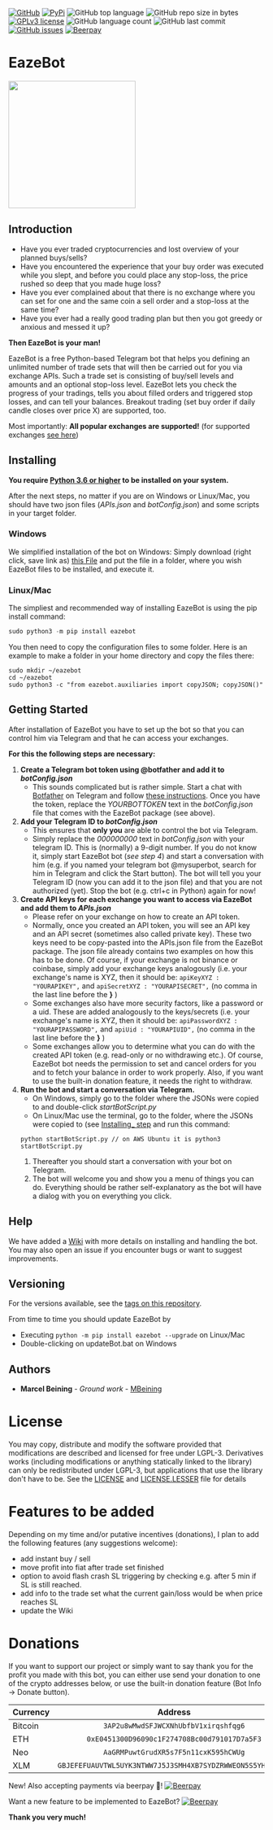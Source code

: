 [![GitHub](https://img.shields.io/github/tag/MarcelBeining/eazebot.svg?label=GitHub%20Release)](https://github.com/MarcelBeining/EazeBot/releases) 
[![PyPi](https://badge.fury.io/py/eazebot.svg)](https://pypi.org/project/eazebot/#history)
![GitHub top language](https://img.shields.io/github/languages/top/MarcelBeining/eazebot.svg)
![GitHub repo size in bytes](https://img.shields.io/github/repo-size/MarcelBeining/eazebot.svg)
[![GPLv3 license](https://img.shields.io/badge/License-GPLv3-blue.svg)](https://github.com/MarcelBeining/EazeBot/blob/master/LICENSE)
![GitHub language count](https://img.shields.io/github/languages/count/MarcelBeining/eazebot.svg)
![GitHub last commit](https://img.shields.io/github/last-commit/MarcelBeining/eazebot.svg)
[![GitHub issues](https://img.shields.io/github/issues/MarcelBeining/EazeBot.svg)](https://GitHub.com/MarcelBeining/EazeBot/issues/)
[![Beerpay](https://beerpay.io/MarcelBeining/EazeBot/badge.svg?style=beer-square)](https://beerpay.io/MarcelBeining/EazeBot)


# EazeBot
<img src="https://github.com/MarcelBeining/EazeBot/blob/master/botLogo.png" width="250">

## Introduction
- Have you ever traded cryptocurrencies and lost overview of your planned buys/sells?
- Have you encountered the experience that your buy order was executed while you slept, and before you could place any stop-loss, the price rushed so deep that you made huge loss?
- Have you ever complained about that there is no exchange where you can set for one and the same coin a sell order and a stop-loss at the same time?
- Have you ever had a really good trading plan but then you got greedy or anxious and messed it up?

**Then EazeBot is your man!**

EazeBot is a free Python-based Telegram bot that helps you defining an unlimited number of trade sets that will then be carried out for you via exchange APIs. 
Such a trade set is consisting of buy/sell levels and amounts and an optional stop-loss level. 
EazeBot lets you check the progress of your tradings, tells you about filled orders and triggered stop losses, and can tell your balances.
Breakout trading (set buy order if daily candle closes over price X) are supported, too. 

Most importantly: **All popular exchanges are supported!**
(for supported exchanges [see here](https://github.com/ccxt/ccxt#supported-cryptocurrency-exchange-markets "ccxt supported exchanges"))


## Installing

**You require [Python 3.6 or higher](https://www.python.org/downloads/) to be installed on your system.**

After the next steps, no matter if you are on Windows or Linux/Mac, you should have two json files (_APIs.json_ and _botConfig.json_) and some scripts in your target folder.

### Windows
We simplified installation of the bot on Windows: Simply download (right click, save link as) [this File](https://github.com/MarcelBeining/EazeBot/blob/master/install_and_init_bot_here.bat
) and put the file in a folder, where you wish EazeBot files to be installed, and execute it.

### Linux/Mac
The simpliest and recommended way of installing EazeBot is using the pip install command:
````python
sudo python3 -m pip install eazebot
````
You then need to copy the configuration files to some folder. Here is an example to make a folder in your home directory and copy the files there:
````
sudo mkdir ~/eazebot
cd ~/eazebot
sudo python3 -c "from eazebot.auxiliaries import copyJSON; copyJSON()"
````


## Getting Started

After installation of EazeBot you have to set up the bot so that you can control him via Telegram and that he can access your exchanges. 


**For this the following steps are necessary:**
1. **Create a Telegram bot token using @botfather and add it to _botConfig.json_**  
   + This sounds complicated but is rather simple. Start a chat with [Botfather](https://t.me/botfather) on Telegram and 
   follow [these instructions](https://core.telegram.org/bots#creating-a-new-bot). Once you have the token, replace 
   the *YOURBOTTOKEN* text in the *botConfig.json* file that comes with the EazeBot package (see above).
2. **Add your Telegram ID to _botConfig.json_**
   + This ensures that **only you** are able to control the bot via Telegram.
   + Simply replace the *000000000* text in *botConfig.json* with your telegram ID. This is (normally) a 9-digit number. 
   If you do not know it, simply start EazeBot bot (_see step 4_) and start a conversation with him
   (e.g. if you named your telegram bot @mysuperbot,  search for him in Telegram and click the Start button). The bot will tell you
   your Telegram ID (now you can add it to the json file) and that you are not authorized (yet). Stop the bot (e.g. ctrl+c in Python) again for now!
3. **Create API keys for each exchange you want to access via EazeBot and add them to _APIs.json_**
   + Please refer on your exchange on how to create an API token.
   + Normally, once you created an API token, you will see an API key and an API secret (sometimes also called private key).
   These two keys need to be copy-pasted into the APIs.json file from the EazeBot package. The json file already contains
   two examples on how this has to be done. Of course, if your exchange is not binance or coinbase, simply add your exchange keys analogously
   (i.e. your exchange's name is XYZ, then it should be: 
   ```apiKeyXYZ : "YOURAPIKEY",``` and ```apiSecretXYZ : "YOURAPISECRET",``` (no comma in the last line before the **}** )
   + Some exchanges also have more security factors, like a password or a uid. These are added analogously to the keys/secrets
   (i.e. your exchange's name is XYZ, then it should be: 
   ```apiPasswordXYZ : "YOURAPIPASSWORD",``` and ```apiUid : "YOURAPIUID",``` (no comma in the last line before the **}** )
   + Some exchanges allow you to determine what you can do with the created API token (e.g. read-only or no withdrawing etc.). Of course, 
   EazeBot bot needs the permission to set and cancel orders for you and to fetch your balance in order to work properly. Also, if you want
   to use the built-in donation feature, it needs the right to withdraw.
4. **Run the bot and start a conversation via Telegram.**
   + On Windows, simply go to the folder where the JSONs were copied to and double-click _startBotScript.py_
   + On Linux/Mac use the terminal, go to the folder, where the JSONs were copied to (see [Installing_ step](https://github.com/MarcelBeining/EazeBot/blob/master/readme.md#installing) and run this command:
   ````
   python startBotScript.py // on AWS Ubuntu it is python3 startBotScript.py
   ````
   1) Thereafter you should start a conversation with your bot on Telegram.
   2) The bot will welcome you and show you a menu of things you can do. Everything should be rather self-explanatory as the bot will have a dialog with you on everything you click.


## Help

We have added a [Wiki](https://github.com/MarcelBeining/EazeBot/wiki) with more details on installing and handling the bot. You may also open an issue if you encounter bugs or want to suggest improvements.

## Versioning

For the versions available, see the [tags on this repository](https://github.com/MarcelBeining/eazebot/tags/). 

From time to time you should update EazeBot by
+ Executing `python -m pip install eazebot --upgrade` on Linux/Mac
+ Double-clicking on updateBot.bat on Windows

## Authors

* **Marcel Beining** - *Ground work* - [MBeining](https://github.com/MarcelBeining)

# License
You may copy, distribute and modify the software provided that modifications are described and licensed for free under LGPL-3. Derivatives works (including modifications or anything statically linked to the library) can only be redistributed under LGPL-3, but applications that use the library don't have to be.
See the [LICENSE](LICENSE) and [LICENSE.LESSER](LICENSE.LESSER) file for details

# Features to be added
Depending on my time and/or putative incentives (donations), I plan to add the following features (any suggestions welcome):
- add instant buy / sell
- move profit into fiat after trade set finished
- option to avoid flash crash SL triggering by checking e.g. after 5 min if SL is still reached.
- add info to the trade set what the current gain/loss would be when price reaches SL
- update the Wiki

# Donations
If you want to support our project or simply want to say thank you for the profit you made with this bot, you can either use send your 
donation to one of the crypto addresses below, or use the built-in donation feature (Bot Info -> Donate button).

| Currency        | Address           | 
| ------------- |:-------------:|
| Bitcoin      | `3AP2u8wMwdSFJWCXNhUbfbV1xirqshfqg6` |
| ETH      | `0xE0451300D96090c1F274708Bc00d791017D7a5F3`| 
| Neo | `AaGRMPuwtGrudXR5s7F5n11cxK595hCWUg` |
| XLM |`GBJEFEFUAUVTWL5UYK3NTWW7J5J3SMH4XB7SYDZRWWEON5S5YHPI2LAR`|


New! Also accepting payments via beerpay :beers:!
[![Beerpay](https://beerpay.io/MarcelBeining/EazeBot/badge.svg?style=beer-square)](https://beerpay.io/MarcelBeining/EazeBot) 

Want a new feature to be implemented to EazeBot? [![Beerpay](https://beerpay.io/MarcelBeining/EazeBot/make-wish.svg?style=flat-square)](https://beerpay.io/MarcelBeining/EazeBot?focus=wish)

**Thank you very much!**

